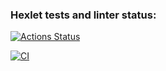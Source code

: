 ### Hexlet tests and linter status:
[![Actions Status](https://github.com/avshukan/frontend-project-lvl3/workflows/hexlet-check/badge.svg)](https://github.com/avshukan/frontend-project-lvl3/actions)

[![CI](https://github.com/avshukan/frontend-project-lvl3/actions/workflows/main.yml/badge.svg?branch=main)](https://github.com/avshukan/frontend-project-lvl3/actions/workflows/main.yml)

